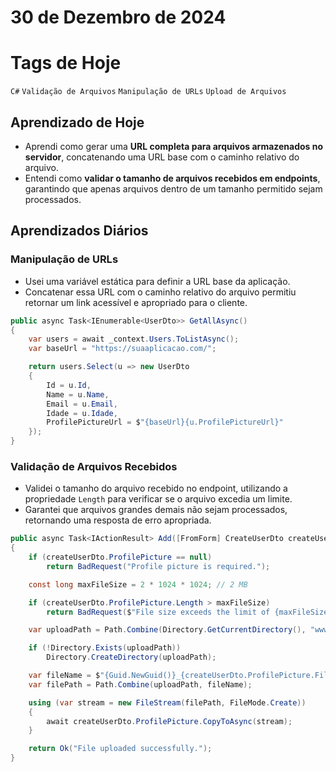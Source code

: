 # 30 de Dezembro de 2024

# Tags de Hoje

`C#` `Validação de Arquivos` `Manipulação de URLs` `Upload de Arquivos`

## Aprendizado de Hoje

- Aprendi como gerar uma **URL completa para arquivos armazenados no servidor**, concatenando uma URL base com o caminho relativo do arquivo.
- Entendi como **validar o tamanho de arquivos recebidos em endpoints**, garantindo que apenas arquivos dentro de um tamanho permitido sejam processados.

## Aprendizados Diários

### **Manipulação de URLs**

- Usei uma variável estática para definir a URL base da aplicação.
- Concatenar essa URL com o caminho relativo do arquivo permitiu retornar um link acessível e apropriado para o cliente.

```csharp
public async Task<IEnumerable<UserDto>> GetAllAsync()
{
    var users = await _context.Users.ToListAsync();
    var baseUrl = "https://suaaplicacao.com/";

    return users.Select(u => new UserDto
    {
        Id = u.Id,
        Name = u.Name,
        Email = u.Email,
        Idade = u.Idade,
        ProfilePictureUrl = $"{baseUrl}{u.ProfilePictureUrl}"
    });
}
```

### **Validação de Arquivos Recebidos**

- Validei o tamanho do arquivo recebido no endpoint, utilizando a propriedade `Length` para verificar se o arquivo excedia um limite.
- Garantei que arquivos grandes demais não sejam processados, retornando uma resposta de erro apropriada.

```csharp
public async Task<IActionResult> Add([FromForm] CreateUserDto createUserDto)
{
    if (createUserDto.ProfilePicture == null)
        return BadRequest("Profile picture is required.");

    const long maxFileSize = 2 * 1024 * 1024; // 2 MB

    if (createUserDto.ProfilePicture.Length > maxFileSize)
        return BadRequest($"File size exceeds the limit of {maxFileSize / (1024 * 1024)} MB.");

    var uploadPath = Path.Combine(Directory.GetCurrentDirectory(), "wwwroot", "uploads");

    if (!Directory.Exists(uploadPath))
        Directory.CreateDirectory(uploadPath);

    var fileName = $"{Guid.NewGuid()}_{createUserDto.ProfilePicture.FileName}";
    var filePath = Path.Combine(uploadPath, fileName);

    using (var stream = new FileStream(filePath, FileMode.Create))
    {
        await createUserDto.ProfilePicture.CopyToAsync(stream);
    }

    return Ok("File uploaded successfully.");
}
```
